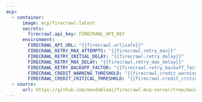```yaml
---
mcp:
  - container:
      image: mcp/firecrawl:latest
      secrets:
        firecrawl.api_key: FIRECRAWL_API_KEY
      environment:
        FIRECRAWL_API_URL: "{{firecrawl.url|safe}}"
        FIRECRAWL_RETRY_MAX_ATTEMPTS: "{{firecrawl.retry_max}}"
        FIRECRAWL_RETRY_INITIAL_DELAY: "{{firecrawl.retry_delay}}"
        FIRECRAWL_RETRY_MAX_DELAY: "{{firecrawl.retry_max_delay}}"
        FIRECRAWL_RETRY_BACKOFF_FACTOR: "{{firecrawl.retry_backoff_factor}}"
        FIRECRAWL_CREDIT_WARNING_THRESHOLD: "{{firecrawl.credit_warning_threshold}}"
        FIRECRAWL_CREDIT_CRITICAL_THRESHOLD: "{{firecrawl.credit_critical_threshold}}"
  - source:
      url: https://github.com/mendableai/firecrawl-mcp-server/tree/main
---
```

